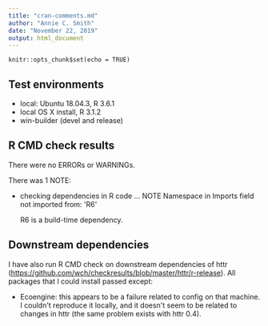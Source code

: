 ```yaml
---
title: "cran-comments.md"
author: "Annie C. Smith"
date: "November 22, 2019"
output: html_document
---
```


```{r setup, include=FALSE}
knitr::opts_chunk$set(echo = TRUE)
```
## Test environments
* local: Ubuntu 18.04.3, R 3.6.1
* local OS X install, R 3.1.2
* win-builder (devel and release)

## R CMD check results
There were no ERRORs or WARNINGs. 

There was 1 NOTE:

* checking dependencies in R code ... NOTE
  Namespace in Imports field not imported from: 'R6'

  R6 is a build-time dependency.

## Downstream dependencies
I have also run R CMD check on downstream dependencies of httr 
(https://github.com/wch/checkresults/blob/master/httr/r-release). 
All packages that I could install passed except:

* Ecoengine: this appears to be a failure related to config on 
  that machine. I couldn't reproduce it locally, and it doesn't 
  seem to be related to changes in httr (the same problem exists 
  with httr 0.4).
